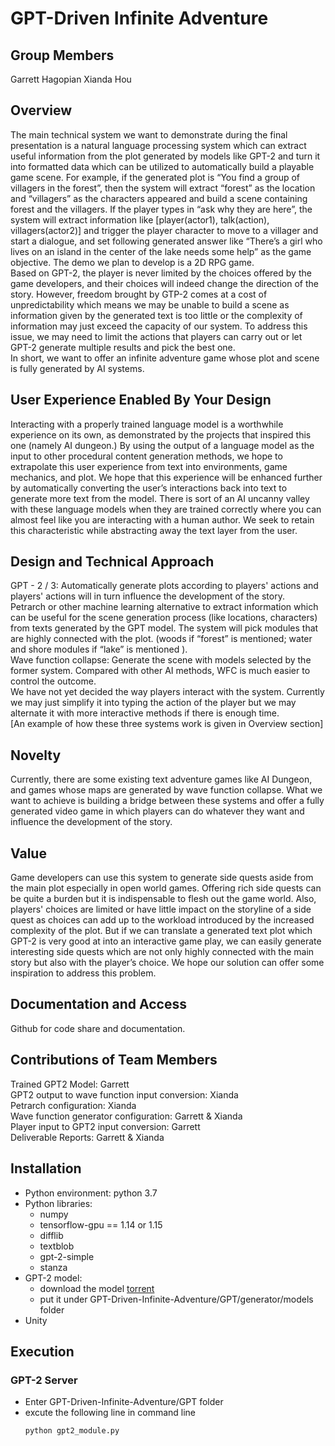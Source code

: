 # GPT-Driven Infinite Adventure
## Group Members
Garrett Hagopian
Xianda Hou
## Overview
The main technical system we want to demonstrate during the final presentation is a natural language processing system which can extract useful information from the plot generated by models like GPT-2 and turn it into formatted data which can be utilized to automatically build a playable game scene. For example, if the generated plot is “You find a group of villagers in the forest”, then the system will extract “forest” as the location and “villagers” as the characters appeared and build a scene containing forest and the villagers. If the player types in “ask why they are here”, the system will extract information like [player(actor1), talk(action), villagers(actor2)] and trigger the player character to move to a villager and start a dialogue, and set following generated answer like “There’s a girl who lives on an island in the center of the lake needs some help” as the game objective. The demo we plan to develop is a 2D RPG game.<br>
Based on GPT-2, the player is never limited by the choices offered by the game developers, and their choices will indeed change the direction of the story. However, freedom brought by GTP-2 comes at a cost of unpredictability which means we may be unable to build a scene as information given by the generated text is too little or the complexity of information may just exceed the capacity of our system. To address this issue, we may need to limit the actions that players can carry out or let GPT-2 generate multiple results and pick the best one.<br>
In short, we want to offer an infinite adventure game whose plot and scene is fully generated by AI systems.<br>
## User Experience Enabled By Your Design 
Interacting with a properly trained language model is a worthwhile experience on its own, as demonstrated by the projects that inspired this one (namely AI dungeon.) By using the output of a language model as the input to other procedural content generation methods, we hope to extrapolate this user experience from text into environments, game mechanics, and plot. We hope that this experience will be enhanced further by automatically converting the user’s interactions back into text to generate more text from the model. There is sort of an AI uncanny valley with these language models when they are trained correctly where you can almost feel like you are interacting with a human author. We seek to retain this characteristic while abstracting away the text layer from the user.<br>
## Design and Technical Approach 		
GPT - 2 / 3: Automatically generate plots according to players' actions and players' actions will in turn influence the development of the story.<br>
Petrarch or other machine learning alternative to extract information which can be useful for the scene generation process (like locations, characters) from texts generated by the GPT model. The system will pick modules that are highly connected with the plot. (woods if “forest” is mentioned; water and shore modules if “lake” is mentioned ). <br>
Wave function collapse: Generate the scene with models selected by the former system. Compared with other AI methods, WFC is much easier to control the outcome. <br>
We have not yet decided the way players interact with the system. Currently we may just simplify it into typing the action of the player but we may alternate it with more interactive methods if there is enough time.<br>
[An example of how these three systems work is given in Overview section]
## Novelty
Currently, there are some existing text adventure games like AI Dungeon, and games whose maps are generated by wave function collapse. What we want to achieve is building a bridge between these systems and offer a fully generated video game in which players can do whatever they want and influence the development of the story.
## Value
Game developers can use this system to generate side quests aside from the main plot especially in open world games. Offering rich side quests can be quite a burden but it is indispensable to flesh out the game world. Also, players' choices are limited or have little impact on the storyline of a side quest as choices can add up to the workload introduced by the increased complexity of the plot. But if we can translate a generated text plot which GPT-2 is very good at into an interactive game play, we can easily generate interesting side quests which are not only highly connected with the main story but also with the player’s choice. We hope our solution can offer some inspiration to address this problem.
## Documentation and Access
Github for code share and documentation.

## Contributions of Team Members
Trained GPT2 Model:						Garrett<br>
GPT2 output to wave function input conversion:			Xianda<br>
Petrarch configuration: 						Xianda<br>
Wave function generator configuration:				Garrett & Xianda<br>
Player input to GPT2 input conversion:				Garrett<br>
Deliverable Reports:						              Garrett & Xianda<br>

## Installation
* Python environment: python 3.7
* Python libraries:
  * numpy
  * tensorflow-gpu == 1.14 or 1.15
  * difflib
  * textblob
  * gpt-2-simple
  * stanza
 * GPT-2 model: 
   * download the model [torrent](docs/gpt2_model.torrent)
   * put it under GPT-Driven-Infinite-Adventure/GPT/generator/models folder
 * Unity
## Execution
### GPT-2 Server
 * Enter GPT-Driven-Infinite-Adventure/GPT folder
 * excute the following line in command line
   ```
   python gpt2_module.py
   ```
 
